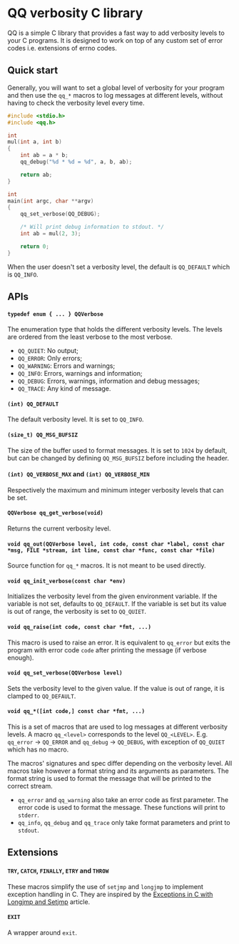 # QQ verbosity C library

QQ is a simple C library that provides a fast way to add verbosity levels to
your C programs.  It is designed to work on top of any custom set of error codes
i.e. extensions of errno codes.

## Quick start

Generally, you will want to set a global level of verbosity for your program
and then use the `qq_*` macros to log messages at different levels, without
having to check the verbosity level every time.

```c
#include <stdio.h>
#include <qq.h>

int
mul(int a, int b)
{
    int ab = a * b;
    qq_debug("%d * %d = %d", a, b, ab);

    return ab;
}

int
main(int argc, char **argv)
{
    qq_set_verbose(QQ_DEBUG);

    /* Will print debug information to stdout. */
    int ab = mul(2, 3);

    return 0;
}
```

When the user doesn't set a verbosity level, the default is `QQ_DEFAULT` which
is `QQ_INFO`.

## APIs

#### `typedef enum { ... } QQVerbose`

The enumeration type that holds the different verbosity levels.  The levels are
ordered from the least verbose to the most verbose.

 * `QQ_QUIET`: No output;
 * `QQ_ERROR`: Only errors;
 * `QQ_WARNING`: Errors and warnings;
 * `QQ_INFO`: Errors, warnings and information;
 * `QQ_DEBUG`: Errors, warnings, information and debug messages;
 * `QQ_TRACE`: Any kind of message.

#### `(int) QQ_DEFAULT`

The default verbosity level.  It is set to `QQ_INFO`.

#### `(size_t) QQ_MSG_BUFSIZ`

The size of the buffer used to format messages.  It is set to `1024` by default,
but can be changed by defining `QQ_MSG_BUFSIZ` before including the header.

#### `(int) QQ_VERBOSE_MAX` and `(int) QQ_VERBOSE_MIN`

Respectively the maximum and minimum integer verbosity levels that can be set.

#### `QQVerbose qq_get_verbose(void)`

Returns the current verbosity level.

#### `void qq_out(QQVerbose level, int code, const char *label, const char *msg, FILE *stream, int line, const char *func, const char *file)`

Source function for `qq_*` macros.  It is not meant to be used directly.

#### `void qq_init_verbose(const char *env)`

Initializes the verbosity level from the given environment variable.  If the
variable is not set, defaults to `QQ_DEFAULT`.  If the variable is set but its
value is out of range, the verbosity is set to `QQ_QUIET`.

#### `void qq_raise(int code, const char *fmt, ...)`

This macro is used to raise an error.  It is equivalent to `qq_error` but
exits the program with error code `code` after printing the message (if verbose
enough).

#### `void qq_set_verbose(QQVerbose level)`

Sets the verbosity level to the given value.  If the value is out of range, it
is clamped to `QQ_DEFAULT`.

#### `void qq_*([int code,] const char *fmt, ...)`

This is a set of macros that are used to log messages at different verbosity
levels.  A macro `qq_<level>` corresponds to the level `QQ_<LEVEL>`.  E.g.
`qq_error` &#8594; `QQ_ERROR` and `qq_debug` &#8594; `QQ_DEBUG`, with exception
of `QQ_QUIET` which has no macro.

The macros' signatures and spec differ depending on the verbosity level.  All
macros take however a format string and its arguments as parameters.  The
format string is used to format the message that will be printed to the
correct stream.

 * `qq_error` and `qq_warning` also take an error code as first parameter.  The
   error code is used to format the message.  These functions will print to
    `stderr`.
 * `qq_info`, `qq_debug` and `qq_trace` only take format parameters and print to
   `stdout`.

## Extensions

#### `TRY`, `CATCH`, `FINALLY`, `ETRY` and `THROW`

These macros simplify the use of `setjmp` and `longjmp` to implement exception
handling in C.  They are inspired by the 
[Exceptions in C with Longjmp and Setjmp][0] article.

#### `EXIT`

A wrapper around `exit`.


[0]: http://groups.di.unipi.it/~nids/docs/longjump_try_trow_catch.html
